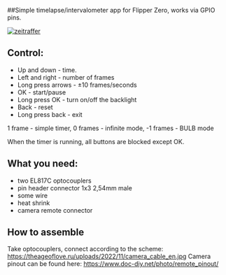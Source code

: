 ##Simple timelapse/intervalometer app for Flipper Zero, works via GPIO pins.

[![zeitraffer](https://catalog.flipperzero.one/application/zeitraffer/widget)](https://catalog.flipperzero.one/application/zeitraffer/page)

## Control:
 - Up and down - time. 
 - Left and right - number of frames 
 - Long press arrows - ±10 frames/seconds 
 - OK - start/pause 
 - Long press OK - turn on/off the backlight 
 - Back - reset 
 - Long press back - exit

1 frame - simple timer, 0 frames - infinite mode, -1 frames - BULB mode

When the timer is running, all buttons are blocked except OK.

## What you need:
  - two EL817C optocouplers
  - pin header connector 1x3 2,54mm male
  - some wire
  - heat shrink
  - camera remote connector
  
## How to assemble
Take optocouplers, connect according to the scheme: https://theageoflove.ru/uploads/2022/11/camera_cable_en.jpg
Camera pinout can be found here: https://www.doc-diy.net/photo/remote_pinout/
